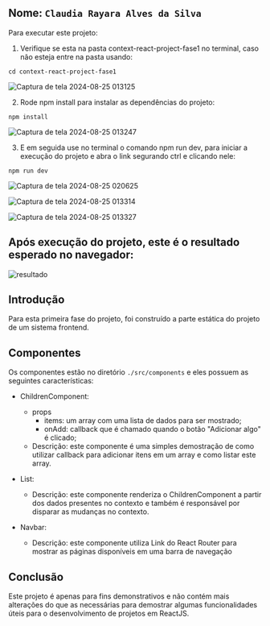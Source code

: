 ## Nome: `Claudia Rayara Alves da Silva`

Para executar este projeto:

1. Verifique se esta na pasta context-react-project-fase1 no terminal, caso não esteja entre na pasta usando:
```
cd context-react-project-fase1
```
![Captura de tela 2024-08-25 013125](https://github.com/user-attachments/assets/2d2009b8-54bb-46fe-9370-48ceeeaf16d4)


2. Rode npm install para instalar as dependências do projeto:
```
npm install
```
![Captura de tela 2024-08-25 013247](https://github.com/user-attachments/assets/ed5e00a1-a5b2-4276-a6d4-e677086c229d)


3. E em seguida use no terminal o comando npm run dev, para iniciar a execução do projeto e abra o link segurando ctrl e clicando nele:
```
npm run dev
```
![Captura de tela 2024-08-25 020625](https://github.com/user-attachments/assets/46af4c81-785d-45e8-8e8c-2d3cbd674c1d)

![Captura de tela 2024-08-25 013314](https://github.com/user-attachments/assets/387e900b-264e-41cc-af6b-04eb32ce4329)

![Captura de tela 2024-08-25 013327](https://github.com/user-attachments/assets/7529777e-e93c-4678-b8f6-5a2c73fd63e7)



## Após execução do projeto, este é o resultado esperado no navegador:
![resultado](https://github.com/user-attachments/assets/abdd24df-fa1b-416d-95d6-0a9eed5f0715)


## Introdução
Para esta primeira fase do projeto, foi construído a parte estática do projeto de um sistema frontend.

## Componentes
Os componentes estão no diretório `./src/components` e eles possuem as seguintes características:
- ChildrenComponent:
  - props
    - items: um array com uma lista de dados para ser mostrado;
    - onAdd: callback que é chamado quando o botão "Adicionar algo" é clicado;
  - Descrição: este componente é uma simples demostração de como utilizar callback para adicionar itens em um array e como listar este array.

- List:
  - Descrição: este componente renderiza o ChildrenComponent a partir dos dados presentes no contexto e também é responsável por disparar as mudanças no contexto.

- Navbar:
  - Descrição: este componente utiliza Link do React Router para mostrar as páginas disponíveis em uma barra de navegação

## Conclusão
Este projeto é apenas para fins demonstrativos e não contém mais alterações do que as necessárias para demostrar algumas funcionalidades úteis para o desenvolvimento de projetos em ReactJS.
